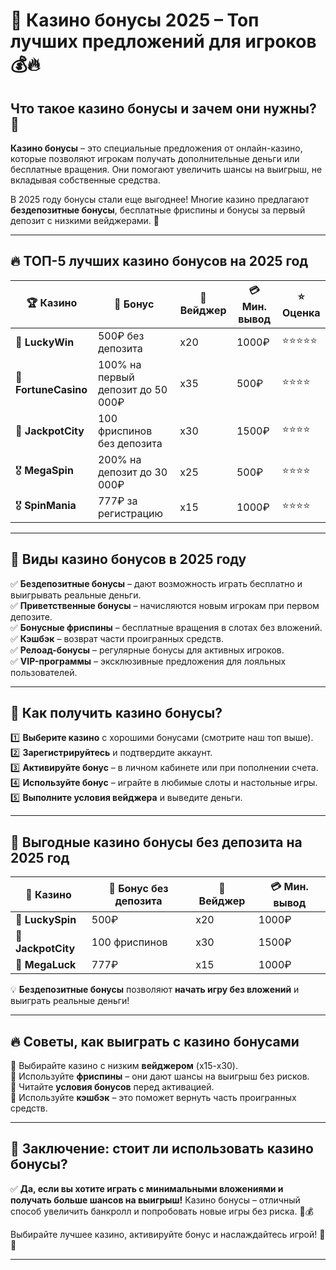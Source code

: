 # 🎰 Казино бонусы 2025 – Топ лучших предложений для игроков 💰🔥

## Что такое **казино бонусы** и зачем они нужны? 🎁
**Казино бонусы** – это специальные предложения от онлайн-казино, которые позволяют игрокам получать дополнительные деньги или бесплатные вращения. Они помогают увеличить шансы на выигрыш, не вкладывая собственные средства.

В 2025 году бонусы стали еще выгоднее! Многие казино предлагают **бездепозитные бонусы**, бесплатные фриспины и бонусы за первый депозит с низкими вейджерами. 🎉

---

## 🔥 ТОП-5 лучших казино бонусов на 2025 год

| 🏆 Казино | 🎁 Бонус | 🔄 Вейджер | 💳 Мин. вывод | ⭐️ Оценка |
|----------|---------|----------|------------|---------|
| 🥇 **LuckyWin** | 500₽ без депозита | x20 | 1000₽ | ⭐️⭐️⭐️⭐️⭐️ |
| 🥈 **FortuneCasino** | 100% на первый депозит до 50 000₽ | x35 | 500₽ | ⭐️⭐️⭐️⭐️ |
| 🥉 **JackpotCity** | 100 фриспинов без депозита | x30 | 1500₽ | ⭐️⭐️⭐️⭐️ |
| 🎖 **MegaSpin** | 200% на депозит до 30 000₽ | x25 | 500₽ | ⭐️⭐️⭐️⭐️ |
| 🎖 **SpinMania** | 777₽ за регистрацию | x15 | 1000₽ | ⭐️⭐️⭐️⭐️ |

---

## 🎁 Виды казино бонусов в 2025 году

✅ **Бездепозитные бонусы** – дают возможность играть бесплатно и выигрывать реальные деньги.  
✅ **Приветственные бонусы** – начисляются новым игрокам при первом депозите.  
✅ **Бонусные фриспины** – бесплатные вращения в слотах без вложений.  
✅ **Кэшбэк** – возврат части проигранных средств.  
✅ **Релоад-бонусы** – регулярные бонусы для активных игроков.  
✅ **VIP-программы** – эксклюзивные предложения для лояльных пользователей.  

---

## 🎰 Как получить **казино бонусы**?

1️⃣ **Выберите казино** с хорошими бонусами (смотрите наш топ выше).  
2️⃣ **Зарегистрируйтесь** и подтвердите аккаунт.  
3️⃣ **Активируйте бонус** – в личном кабинете или при пополнении счета.  
4️⃣ **Используйте бонус** – играйте в любимые слоты и настольные игры.  
5️⃣ **Выполните условия вейджера** и выведите деньги.  

---

## 💸 Выгодные **казино бонусы без депозита** на 2025 год

| 🎰 Казино | 🎁 Бонус без депозита | 🔄 Вейджер | 💳 Мин. вывод |
|----------|------------------|----------|-----------|
| 🎁 **LuckySpin** | 500₽ | x20 | 1000₽ |
| 🎁 **JackpotCity** | 100 фриспинов | x30 | 1500₽ |
| 🎁 **MegaLuck** | 777₽ | x15 | 1000₽ |

💡 **Бездепозитные бонусы** позволяют **начать игру без вложений** и выиграть реальные деньги!

---

## 🔥 Советы, как выиграть с казино бонусами

📌 Выбирайте казино с низким **вейджером** (x15-x30).  
📌 Используйте **фриспины** – они дают шансы на выигрыш без рисков.  
📌 Читайте **условия бонусов** перед активацией.  
📌 Используйте **кэшбэк** – это поможет вернуть часть проигранных средств.  

---

## 📌 Заключение: стоит ли использовать **казино бонусы**?

✅ **Да, если вы хотите играть с минимальными вложениями и получать больше шансов на выигрыш!** Казино бонусы – отличный способ увеличить банкролл и попробовать новые игры без риска. 🎰💰

Выбирайте лучшее казино, активируйте бонус и наслаждайтесь игрой! 🚀🔥

---

